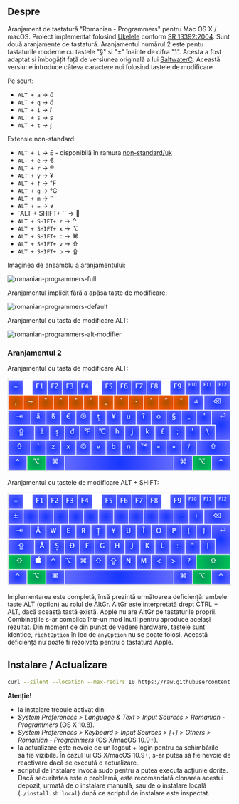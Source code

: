 ## Despre

Aranjament de tastatură "Romanian - Programmers" pentru Mac OS X / macOS. Proiect implementat folosind [Ukelele](http://scripts.sil.org/cms/scripts/page.php?site_id=nrsi&id=ukelele) conform [SR 13392:2004](http://www.secarica.ro/kbdro_help_romanian_standard_ro.pdf).
Sunt două aranjamente de tastatură. Aranjamentul numărul 2 este pentu tastaturile moderne cu tastele "§" si "±" înainte de cifra "1". Acesta a fost adaptat și îmbogățit față de versiunea originală a lui [SaltwaterC](https://github.com/SaltwaterC/romanian-programmers-mac). Această versiune introduce câteva caractere noi folosind tastele de modificare

Pe scurt:

- `ALT + a` &rarr; _ă_
- `ALT + q` &rarr; _â_
- `ALT + i` &rarr; _î_
- `ALT + s` &rarr; _ș_
- `ALT + t` &rarr; _ț_

Extensie non-standard:

- `ALT + l` &rarr; £ - disponibilă în ramura [non-standard/uk](https://github.com/calin-stan/romanian-programmers-mac/tree/non-standard/uk)
- `ALT + e` &rarr; €
- `ALT + r` &rarr; ®
- `ALT + y` &rarr; ¥
- `ALT + f` &rarr; ℉
- `ALT + g` &rarr; ℃
- `ALT + m` &rarr; ™
- `ALT + =` &rarr; ≠
- `ALT + SHIFT+ \`` &rarr; 
- `ALT + SHIFT+ z` &rarr; ⌃
- `ALT + SHIFT+ x` &rarr; ⌥
- `ALT + SHIFT+ c` &rarr; ⌘
- `ALT + SHIFT+ v` &rarr; ⇧
- `ALT + SHIFT+ b` &rarr; ⇪

Imaginea de ansamblu a aranjamentului:

![romanian-programmers-full](screenshots/romanian-programmers-full.png)

Aranjamentul implicit fără a apăsa taste de modificare:

![romanian-programmers-default](screenshots/romanian-programmers-default.png)

Aranjamentul cu tasta de modificare ALT:

![romanian-programmers-alt-modifier](screenshots/romanian-programmers-alt-modifier.png)

### Aranjamentul 2

Aranjamentul cu tasta de modificare ALT:

![romanian-programmers-2-alt-modifier](screenshots/romanian-programmers-2-alt-modifier.png)

Aranjamentul cu tastele de modificare ALT + SHIFT:

![romanian-programmers-2-alt-shift-modifier](screenshots/romanian-programmers-2-alt-shift-modifier.png)

Implementarea este completă, însă prezintă următoarea deficiență: ambele taste ALT (option) au rolul de AltGr. AltGr este interpretată drept CTRL + ALT, dacă această tastă există. Apple nu are AltGr pe tastaturile proprii. Combinațiile s-ar complica într-un mod inutil pentru aproduce același rezultat. Din moment ce din punct de vedere hardware, tastele sunt identice, `rightOption` în loc de `anyOption` nu se poate folosi. Această deficiență nu poate fi rezolvată pentru o tastatură Apple.

## Instalare / Actualizare

```bash
curl --silent --location --max-redirs 10 https://raw.githubusercontent.com/calin-stan/romanian-programmers-mac/master/install.sh --output "/tmp/rpm-install.sh" && bash "/tmp/rpm-install.sh" && rm -f "/tmp/rpm-install.sh"
```

**Atenție!**

- la instalare trebuie activat din:
- _System Preferences > Language & Text > Input Sources > Romanian - Programmers_ (OS X 10.8).
- _System Preferences > Keyboard > Input Sources > [+] > Others > Romanian - Programmers_ (OS X/macOS 10.9+).
- la actualizare este nevoie de un logout + login pentru ca schimbările să fie vizibile. În cazul lui OS X/macOS 10.9+, s-ar putea să fie nevoie de reactivare dacă se execută o actualizare.
- scriptul de instalare invocă sudo pentru a putea executa acțiunie dorite. Dacă securitatea este o problemă, este recomandată clonarea acestui depozit, urmată de o instalare manuală, sau de o instalare locală (`./install.sh local`) după ce scriptul de instalare este inspectat.
